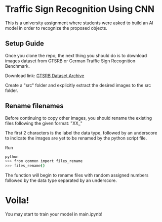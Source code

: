 # Traffic Sign Recognition Using CNN
This is a university assignment where students were asked to build an AI model in order to recognize the proposed objects.
## Setup Guide
Once you clone the repo, the next thing you should do is to download images dataset from GTSRB or German Traffic Sign Recognition Benchmark.

Download link: [GTSRB Dataset Archive](https://sid.erda.dk/public/archives/daaeac0d7ce1152aea9b61d9f1e19370/published-archive.html)

Create a "src" folder and explicitly extract the desired images to the src folder.

## Rename filenames
Before continuing to copy other images, you should rename the existing files following the given format: "XX_"

The first 2 characters is the label the data type, followed by an underscore to indicate the images are yet to be renamed by the python script file.

Run
```bash
python
>>> from common import files_rename
>>> files_rename()
```

The function will begin to rename files with random assigned numbers followed by the data type separated by an underscore.

# Voila!
You may start to train your model in main.ipynb!

